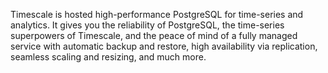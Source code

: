 Timescale is hosted high-performance PostgreSQL for time-series and
analytics. It gives you the reliability of PostgreSQL, the time-series
superpowers of Timescale, and the peace of mind of a fully managed service
with automatic backup and restore, high availability via replication, seamless
scaling and resizing, and much more.
